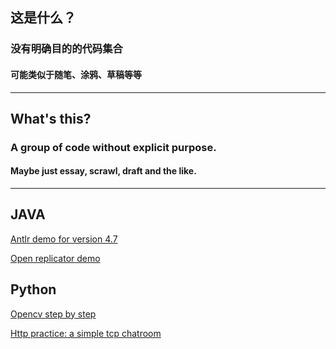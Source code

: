 ## 这是什么？
### 没有明确目的的代码集合
#### 可能类似于随笔、涂鸦、草稿等等
-----------
## What's this?
### A group of code without explicit purpose.
#### Maybe just essay, scrawl, draft and the like.
-----------
## JAVA
[Antlr demo for version 4.7](java/FrameAndTools/Antlr/AntlrDemo)

[Open replicator demo](java/FrameAndTools/OpenReplicator/OpenReplicatorDemo)
## Python
[Opencv step by step](python/vision/opencv)

[Http practice: a simple tcp chatroom](python/http/tcp-chat)
